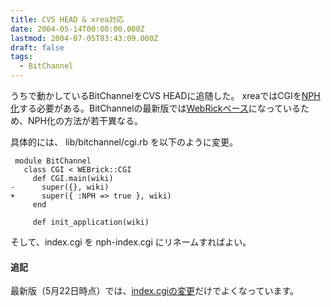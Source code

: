 ```yaml
---
title: CVS HEAD & xrea対応
date: 2004-05-14T00:00:00.000Z
lastmod: 2004-07-05T03:43:09.000Z
draft: false
tags:
  - BitChannel
---
```


うちで動かしているBitChannelをCVS HEADに追随した。 xreaではCGIを[NPH化](/posts/20040116/p01)する必要がある。BitChannelの最新版では[WebRickベース](http://i.loveruby.net/d/?date=20040426#p01)になっているため、NPH化の方法が若干異なる。

具体的には、 lib/bitchannel/cgi.rb を以下のように変更。

```
 module BitChannel
   class CGI < WEBrick::CGI
     def CGI.main(wiki)
-      super({}, wiki)
+      super({ :NPH => true }, wiki)
     end

     def init_application(wiki)
```

そして、index.cgi を nph-index.cgi にリネームすればよい。

#### 追記

最新版（5月22日時点）では、[index.cgiの変更](/posts/20040522/p01)だけでよくなっています。
